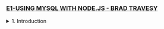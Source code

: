 ### [E1-USING MYSQL WITH NODE.JS - BRAD TRAVESY](https://www.youtube.com/watch?v=EN6Dx22cPRI&ab_channel=TraversyMedia)

<details>
  <summary>1. Introduction </summary>

# Initialize npm

```jsbs
npm init -y
```

# Install mysql and express

```jsbs
npm install --save mysql express
```

# Install nodemon

```jsbs
npm install nodemon --save-dev
```

### x-mysqlnode-project/package.json:

```js
{
  "name": "x-mysqlnode-project",
  "version": "1.0.0",
  "description": "",
  "main": "index.js",
  "scripts": {
    "dev": "nodemon app.js",
    "test": "echo \"Error: no test specified\" && exit 1"
  },
  "author": "",
  "license": "ISC",
  "dependencies": {
    "express": "^4.18.2",
    "mysql": "^2.18.1"
  },
  "devDependencies": {
    "nodemon": "^2.0.22"
  }
}
```

### x-mysqlnode-project/app.js:

```js
const express = require("express");
const mysql = require("mysql");

const app = express();

app.listen("3000", () => {
  console.log("Server started on port 3000");
});
```

# run server:

```jsbs
npm run dev
```

![](https://github.com/omeatai/React-Tutorial/assets/32337103/3452f90e-b4c2-429f-9dca-a94f1067881d)
![](https://github.com/omeatai/React-Tutorial/assets/32337103/a25db0be-6c5f-4561-a832-ca9107cd392d)

<details>
  <summary>2. Connect to MySQL Database </summary>

# Connect to MySQL Database

### x-mysqlnode-project/app.js:

```js
const express = require("express");
const mysql = require("mysql");

const app = express();

// create connection
const db = mysql.createConnection({
  host: "localhost",
  user: "root",
  password: "",
});

// Connect
db.connect((err) => {
  if (err) {
    throw err;
  }
  console.log("MySql Connected...");
});

db.query("SELECT 1 + 1 AS solution", function (error, results, fields) {
  if (error) {
    throw error;
  }
  console.log(results);
  console.log("The solution is: ", results[0].solution);
});

db.end();

app.listen("3000", () => {
  console.log("Server started on port 3000");
});
```

# output:

```js
// MacBook-Air x-mysqlnode-project % npm run dev

// > x-mysqlnode-project@1.0.0 dev
// > nodemon app.js

// [nodemon] 2.0.22
// [nodemon] to restart at any time, enter `rs`
// [nodemon] watching path(s): *.*
// [nodemon] watching extensions: js,mjs,json
// [nodemon] starting `node app.js`
// Server started on port 3000
// MySql Connected...
// [ RowDataPacket { solution: 2 } ]
// The solution is:  2
```

```js

```

```js

```

```js

```

```js

```

```js

```

```js

```

```js

```

```js

```

```js

```

```js

```

```js

```

```js

```

```js

```

```js

```

```js

```

```js

```

```js

```

```js

```

```js

```

```js

```

```js

```

```js

```

```js

```

```js

```

```js

```

```js

```

```js

```

```js

```

```js

```

```js

```

```js

```

```js

```

```js

```

```js

```

```js

```

```js

```

```js

```

```js

```

```js

```

```js

```

```js

```

```js

```

```js

```

```js

```

```js

```

```js

```

```js

```

```js

```

```js

```

```js

```

```js

```

```js

```

```js

```

```js

```

```js

```

```js

```

```js

```

```js

```

```js

```

```js

```

```js

```

```js

```

```js

```

```js

```

```js

```

```js

```

```js

```

```js

```

```js

```

```js

```

<details>
